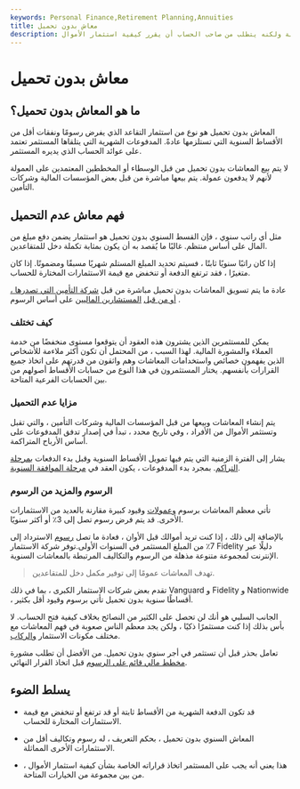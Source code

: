 ```yaml
---
keywords: Personal Finance,Retirement Planning,Annuities
title: معاش بدون تحميل
description: يأتي المعاش السنوي بدون تحميل برسوم أقل من الاستثمارات المماثلة ولكنه يتطلب من صاحب الحساب أن يقرر كيفية استثمار الأموال.
---
```


# معاش بدون تحميل
## ما هو المعاش بدون تحميل؟

المعاش بدون تحميل هو نوع من استثمار التقاعد الذي يفرض رسومًا ونفقات أقل من الأقساط السنوية التي تستلزمها عادةً. المدفوعات الشهرية التي يتلقاها المستثمر تعتمد على عوائد الحساب الذي يديره المستثمر.

لا يتم بيع المعاشات بدون تحميل من قبل الوسطاء أو المخططين المعتمدين على العمولة لأنهم لا يدفعون عمولة. يتم بيعها مباشرة من قبل بعض المؤسسات المالية وشركات التأمين.

## فهم معاش عدم التحميل

مثل أي راتب سنوي ، فإن القسط السنوي بدون تحميل هو استثمار يضمن دفع مبلغ من المال على أساس منتظم. غالبًا ما يُقصد به أن يكون بمثابة تكملة دخل للمتقاعدين.

إذا كان راتبًا سنويًا ثابتًا ، فسيتم تحديد المبلغ المستلم شهريًا مسبقًا ومضمونًا. إذا كان متغيرًا ، فقد ترتفع الدفعة أو تنخفض مع قيمة الاستثمارات المختارة للحساب.

عادة ما يتم تسويق المعاشات بدون تحميل مباشرة من قبل [شركة التأمين التي تصدرها ، أو من قبل](/mutual-insurance-company) [المستشارين الماليين](/financial-advisor) على أساس الرسوم .

### كيف تختلف

يمكن للمستثمرين الذين يشترون هذه العقود أن يتوقعوا مستوى منخفضًا من خدمة العملاء والمشورة المالية. لهذا السبب ، من المحتمل أن تكون أكثر ملاءمة للأشخاص الذين يفهمون خصائص واستخدامات المعاشات وهم واثقون من قدرتهم على اتخاذ جميع القرارات بأنفسهم. يختار المستثمرون في هذا النوع من حسابات الأقساط أصولهم من بين الحسابات الفرعية المتاحة.

### مزايا عدم التحميل

يتم إنشاء المعاشات وبيعها من قبل المؤسسات المالية وشركات التأمين ، والتي تقبل وتستثمر الأموال من الأفراد ، وفي تاريخ محدد ، تبدأ في إصدار تدفق المدفوعات على أساس الأرباح المتراكمة.

يشار إلى الفترة الزمنية التي يتم فيها تمويل الأقساط السنوية وقبل بدء الدفعات [بمرحلة التراكم](/accumulationphase). بمجرد بدء المدفوعات ، يكون العقد في [مرحلة الموافقة السنوية](/annuitizationphase).

### الرسوم والمزيد من الرسوم

تأتي معظم المعاشات برسوم [وعمولات](/commission) وقيود كبيرة مقارنة بالعديد من الاستثمارات الأخرى. قد يتم فرض رسوم تصل إلى 3٪ أو أكثر سنويًا.

بالإضافة إلى ذلك ، إذا كنت تريد أموالك قبل الأوان ، فعادة ما تصل [رسوم](/surrenderfee) الاسترداد إلى 7٪ من المبلغ المستثمر في السنوات الأولى.توفر شركة الاستثمار Fidelity دليلًا عبر الإنترنت لمجموعة متنوعة مذهلة من الرسوم والتكاليف المرتبطة بالمعاشات السنوية.

> تهدف المعاشات عمومًا إلى توفير مكمل دخل للمتقاعدين.

>

تقدم بعض شركات الاستثمار الكبرى ، بما في ذلك Vanguard و Fidelity و Nationwide ، أقساطًا سنوية بدون تحميل تأتي برسوم وقيود أقل بكثير.

الجانب السلبي هو أنك لن تحصل على الكثير من النصائح بخلاف كيفية فتح الحساب. لا بأس بذلك إذا كنت مستثمرًا ذكيًا ، ولكن يجد معظم الناس صعوبة في فهم المعاشات مع مختلف مكونات الاستثمار [والركاب](/rider).

تعامل بحذر قبل أن تستثمر في أجر سنوي بدون تحميل. من الأفضل أن تطلب مشورة [مخطط مالي قائم على الرسوم](/financialplanner) قبل اتخاذ القرار النهائي.

## يسلط الضوء

- قد تكون الدفعة الشهرية من الأقساط ثابتة أو قد ترتفع أو تنخفض مع قيمة الاستثمارات المختارة للحساب.

- المعاش السنوي بدون تحميل ، بحكم التعريف ، له رسوم وتكاليف أقل من الاستثمارات الأخرى المماثلة.

- هذا يعني أنه يجب على المستثمر اتخاذ قراراته الخاصة بشأن كيفية استثمار الأموال ، من بين مجموعة من الخيارات المتاحة.

